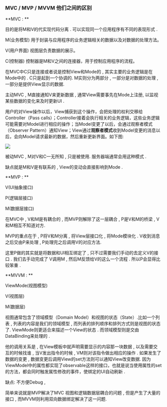 ### MVC / MVP / MVVM 他们之间的区别

**MVC : ** 

目的是将M和V的代实现代码分离 . 可以实现同一个应用程序有不同的表现形式 .

M(业务模型) 用于封装与应用程序的业务逻辑相关的数据以及对数据的处理方法。

V(用户界面) 视图层负责数据的展示。

C(控制器) 控制器是M和V之间的连接器，用于控制应用程序的流程。

在MVC中C只是连接或者说是控制View和Mode的 , 其实主要的业务逻辑是在Mode中的 . C只是起到一个协调的. M实则分为两部分 , 一部分是对数据的处理 , 一部分是提供View显示的数据.

主动MVC , M直接通知V来更新数据 , 通常View需要事先在Mode上注册, 以监视某些数据的变化来及时更新UI .

用户的对View操作以后，View捕获到这个操作，会把处理的权利交移给Controller（Pass calls）；Controller接着会执行相关的业务逻辑，这些业务逻辑可能需要对Model进行相应的操作；当Model变更了以后，会通过观察者模式（Observer Pattern）通知View；View通过**观察者模式**收到Model变更的消息以后，会向Model请求最新的数据，然后重新更新界面。如下图:

![](http://upload-images.jianshu.io/upload_images/1635594-d09edc47159aedaf.png?imageMogr2/auto-orient/strip%7CimageView2/2/w/1240)

被动MVC , M对V和C一无所知 , 只是被使用. 服务器端通常会用这种模式 . 

缺点就是M和V是有联系的 , View的变动会直接影响到Mode . 



**MVP : **

V(UI抽象接口)

P(逻辑层接口)

M(数据层接口)

在MVC中 , V和M是有耦合的 , 而MVP则解除了这一层耦合 , P是V和M的桥梁 , V和M相互不知道对方.

MVP的重点在于 , P将V和M分离 , 将View层接口化 , 将Mode模块化 . V收到消息之后交由P来处理 , P处理完之后调用V的对应方法.

这里P做的其实就是将数据和UI相互绑定了 , 只不过需要我们手动的去定义V的接口 . 我们去手动完成了 V调用M , 然后M反馈给V的这么一个流程 . 所以P会显得比较笨重 .



**MVVM : **

ViewMode(视图模型)

V(视图层)

M(数据层)

视图通常包含了领域模型（Domain Model）和视图的状态（State）.比如一个列表 , 列表的内容是我们的领域模型 , 而列表的排列顺序和排列方式则是视图的状态了. ViewMode则更适合来描述一个View的状态 . 而领域模型则是交由DataBinding来处理的 . 

他的调用关系是 , 在View模板中就声明需要显示的内容那一块数据 , 以及需要交互的时候找谁 , 当V发出指令的时候 , VM则对该指令做出相应的操作 .  如果发生了数据的变更 , 数据变更后调用View的set方法则可以通知View改变数据.  因为ViewModel中的属性都实现了observable这样的接口，也就是说当使用属性的set的方法，都会同时触发属性修改的事件，使绑定的UI自动刷新 .

缺点: 不方便Debug , 

简单来说就是MVP解决了MVC 视图和逻辑数据层耦合的问题 , 但是产生了大量的接口 , 而MVVM则利用双向数据绑定解决了这一问题.